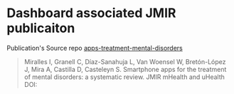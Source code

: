 # Dashboard associated JMIR publicaiton

Publication's Source repo [apps-treatment-mental-disorders](https://github.com/cgranell/apps-mental-disorders-jmir)

> Miralles I, Granell C, Díaz-Sanahuja L, Van Woensel W, Bretón-López J, Mira A, Castilla D, Casteleyn S.
> Smartphone apps for the treatment of mental disorders: a systematic review.
> JMIR mHealth and uHealth
> DOI: 

